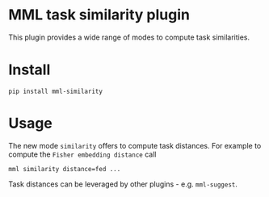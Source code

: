 # MML task similarity plugin

This plugin provides a wide range of modes to compute task similarities.

# Install

```commandline
pip install mml-similarity
```

# Usage

The new mode `similarity` offers to compute task distances. For example to compute the `Fisher embedding distance` 
call

```commandline
mml similarity distance=fed ...
```

Task distances can be leveraged by other plugins - e.g. `mml-suggest`.